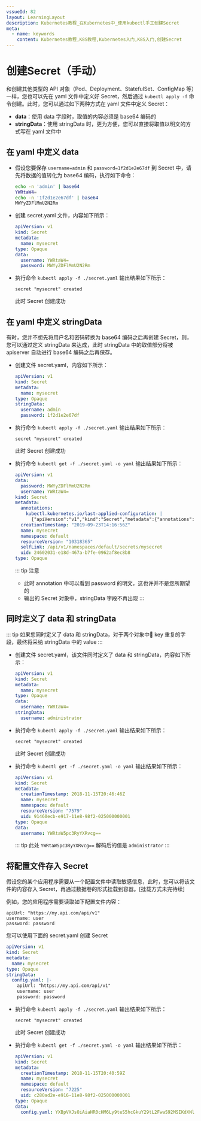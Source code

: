 ```yaml
---
vssueId: 82
layout: LearningLayout
description: Kubernetes教程_在Kubernetes中_使用kubectl手工创建Secret
meta:
  - name: keywords
    content: Kubernetes教程,K8S教程,Kubernetes入门,K8S入门,创建Secret
---
```


# 创建Secret（手动）

和创建其他类型的 API 对象（Pod、Deployment、StatefulSet、ConfigMap 等）一样，您也可以先在 yaml 文件中定义好 Secret，然后通过 `kubectl apply -f` 命令创建。此时，您可以通过如下两种方式在 yaml 文件中定义 Secret：
* **data**：使用 data 字段时，取值的内容必须是 base64 编码的
* **stringData**：使用 stringData 时，更为方便，您可以直接将取值以明文的方式写在 yaml 文件中

## 在 yaml 中定义 data

* 假设您要保存 `username=admin` 和 `password=1f2d1e2e67df` 到 Secret 中，请先将数据的值转化为 base64 编码，执行如下命令：
  ```sh
  echo -n 'admin' | base64
  YWRtaW4=
  echo -n '1f2d1e2e67df' | base64
  MWYyZDFlMmU2N2Rm
  ```
* 创建 secret.yaml 文件，内容如下所示：
  ``` yaml
  apiVersion: v1
  kind: Secret
  metadata:
    name: mysecret
  type: Opaque
  data:
    username: YWRtaW4=
    password: MWYyZDFlMmU2N2Rm
  ```
* 执行命令 `kubectl apply -f ./secret.yaml` 输出结果如下所示：
  ```
  secret "mysecret" created
  ```
  此时 Secret 创建成功

## 在 yaml 中定义 stringData

有时，您并不想先将用户名和密码转换为 base64 编码之后再创建 Secret，则，您可以通过定义 stringData 来达成，此时 stringData 中的取值部分将被 apiserver 自动进行 base64 编码之后再保存。

* 创建文件 secret.yaml，内容如下所示：
  ``` yaml
  apiVersion: v1
  kind: Secret
  metadata:
    name: mysecret
  type: Opaque
  stringData:
    username: admin
    password: 1f2d1e2e67df
  ```
* 执行命令 `kubectl apply -f ./secret.yaml` 输出结果如下所示：
  ```
  secret "mysecret" created
  ```
  此时 Secret 创建成功

* 执行命令 `kubectl get -f ./secret.yaml -o yaml` 输出结果如下所示：
  ``` yaml
  apiVersion: v1
  data:
    password: MWYyZDFlMmU2N2Rm
    username: YWRtaW4=
  kind: Secret
  metadata:
    annotations:
      kubectl.kubernetes.io/last-applied-configuration: |
        {"apiVersion":"v1","kind":"Secret","metadata":{"annotations":{},"name":"mysecret","namespace":"default"},"stringData":{"password":"1f2d1e2e67df","username":"admin"},"type":"Opaque"}
    creationTimestamp: "2019-09-23T14:16:56Z"
    name: mysecret
    namespace: default
    resourceVersion: "10318365"
    selfLink: /api/v1/namespaces/default/secrets/mysecret
    uid: 24602031-e18d-467a-b7fe-0962af8ec8b8
  type: Opaque
  ```
  ::: tip 注意
  * 此时 annotation 中可以看到 password 的明文，这也许并不是您所期望的
  * 输出的 Secret 对象中，stringData 字段不再出现
  :::

## 同时定义了 data 和 stringData

::: tip
如果您同时定义了 data 和 stringData，对于两个对象中 key 重复的字段，最终将采纳 stringData 中的 value
:::

* 创建文件 secret.yaml，该文件同时定义了 data 和 stringData，内容如下所示：
  ``` yaml
  apiVersion: v1
  kind: Secret
  metadata:
    name: mysecret
  type: Opaque
  data:
    username: YWRtaW4=
  stringData:
    username: administrator
  ```
* 执行命令 `kubectl apply -f ./secret.yaml` 输出结果如下所示：
  ```
  secret "mysecret" created
  ```
  此时 Secret 创建成功

* 执行命令 `kubectl get -f ./secret.yaml -o yaml` 输出结果如下所示：
  ``` yaml
  apiVersion: v1
  kind: Secret
  metadata:
    creationTimestamp: 2018-11-15T20:46:46Z
    name: mysecret
    namespace: default
    resourceVersion: "7579"
    uid: 91460ecb-e917-11e8-98f2-025000000001
  type: Opaque
  data:
    username: YWRtaW5pc3RyYXRvcg==
  ```
  ::: tip
  此处 `YWRtaW5pc3RyYXRvcg==` 解码后的值是 `administrator`
  :::

## 将配置文件存入 Secret

假设您的某个应用程序需要从一个配置文件中读取敏感信息，此时，您可以将该文件的内容存入 Secret，再通过数据卷的形式挂载到容器。[挂载方式未完待续]

例如，您的应用程序需要读取如下配置文件内容：

```
apiUrl: "https://my.api.com/api/v1"
username: user
password: password
```

您可以使用下面的 secret.yaml 创建 Secret

``` yaml
apiVersion: v1
kind: Secret
metadata:
  name: mysecret
type: Opaque
stringData:
  config.yaml: |-
    apiUrl: "https://my.api.com/api/v1"
    username: user
    password: password
```

* 执行命令 `kubectl apply -f ./secret.yaml` 输出结果如下所示：
  ```
  secret "mysecret" created
  ```
  此时 Secret 创建成功

* 执行命令 `kubectl get -f ./secret.yaml -o yaml` 输出结果如下所示：
  ``` yaml
  apiVersion: v1
  kind: Secret
  metadata:
    creationTimestamp: 2018-11-15T20:40:59Z
    name: mysecret
    namespace: default
    resourceVersion: "7225"
    uid: c280ad2e-e916-11e8-98f2-025000000001
  type: Opaque
  data:
    config.yaml: YXBpVXJsOiAiaHR0cHM6Ly9teS5hcGkuY29tL2FwaS92MSIKdXNlcm5hbWU6IHt7dXNlcm5hbWV9fQpwYXNzd29yZDoge3twYXNzd29yZH19
  ```
